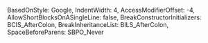 BasedOnStyle: Google, IndentWidth: 4, AccessModifierOffset: -4, AllowShortBlocksOnASingleLine: false, BreakConstructorInitializers: BCIS_AfterColon, BreakInheritanceList: BILS_AfterColon, SpaceBeforeParens: SBPO_Never

